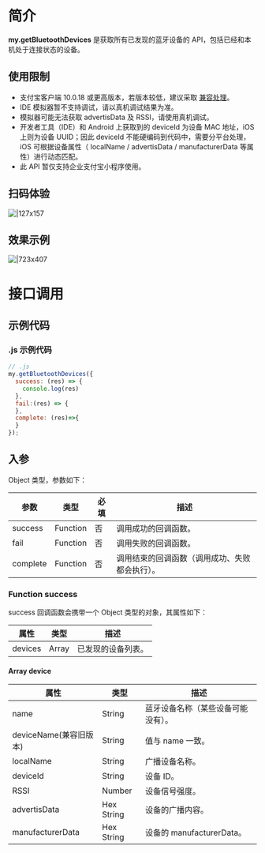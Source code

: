 # 简介
**my.getBluetoothDevices** 是获取所有已发现的蓝牙设备的 API，包括已经和本机处于连接状态的设备。

## 使用限制

- 支付宝客户端 10.0.18 或更高版本，若版本较低，建议采取 [兼容处理](https://opendocs.alipay.com/mini/framework/compatibility)。
- IDE 模拟器暂不支持调试，请以真机调试结果为准。
- 模拟器可能无法获取 advertisData 及 RSSI，请使用真机调试。
- 开发者工具（IDE）和 Android 上获取到的 deviceId 为设备 MAC 地址，iOS 上则为设备 UUID；因此 deviceId 不能硬编码到代码中，需要分平台处理，iOS 可根据设备属性（ localName / advertisData / manufacturerData 等属性）进行动态匹配。
- 此 API 暂仅支持企业支付宝小程序使用。

## 扫码体验

![|127x157](https://gw.alipayobjects.com/zos/skylark-tools/public/files/ab33cf1b17326739dc8818043221f0e9.jpeg#align=left&display=inline&height=157&margin=%5Bobject%20Object%5D&originHeight=157&originWidth=127&status=done&style=stroke&width=127)

## 效果示例

![|723x407](https://gw.alipayobjects.com/zos/skylark-tools/public/files/5b9e1c045d09dd9f641655bb70f317ec.png#align=left&display=inline&height=420&margin=%5Bobject%20Object%5D&originHeight=720&originWidth=1280&status=done&style=stroke&width=746)

# 接口调用

## 示例代码

### .js 示例代码

```javascript
// .js
my.getBluetoothDevices({
  success: (res) => {
    console.log(res)
  },
  fail:(res) => {
  },
  complete: (res)=>{
  }
});
```

## 入参
Object 类型，参数如下：

| **参数** | **类型** | **必填** | **描述** |
| --- | --- | --- | --- |
| success | Function | 否 | 调用成功的回调函数。 |
| fail | Function | 否 | 调用失败的回调函数。 |
| complete | Function | 否 | 调用结束的回调函数（调用成功、失败都会执行）。 |


### Function success
success 回调函数会携带一个 Object 类型的对象，其属性如下：

| **属性** | **类型** | **描述** |
| --- | --- | --- |
| devices | Array | 已发现的设备列表。 |

#### Array device

| **属性** | **类型** | **描述** |
| --- | --- | --- |
| name | String | 蓝牙设备名称（某些设备可能没有）。 |
| deviceName(兼容旧版本) | String | 值与 name 一致。 |
| localName | String | 广播设备名称。 |
| deviceId | String | 设备 ID。 |
| RSSI | Number | 设备信号强度。 |
| advertisData | Hex String | 设备的广播内容。 |
| manufacturerData | Hex String | 设备的 manufacturerData。 |
